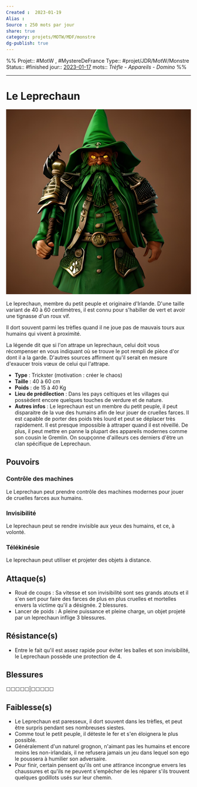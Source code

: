 ```yaml
---
Created :  2023-01-19
Alias :
Source : 250 mots par jour
share: true
category: projets/MOTW/MDF/monstre
dg-publish: true
---
```

%%
Projet:: #MotW , #MystereDeFrance 
Type:: #projet/JDR/MotW/Monstre 
Status:: #finished 
jour::  [2023-01-17](2023-01-17.md) 
mots:: *Trèfle - Appareils - Domino* 
%%
***

# Le Leprechaun 

![18d1b18d-cd6f-4a4e-ac71-d1f85b7ff04f.jpg](../../../../notes/18d1b18d-cd6f-4a4e-ac71-d1f85b7ff04f.jpg)

Le leprechaun, membre du petit peuple et originaire d'Irlande. D'une taille variant de 40 à 60 centimètres, il est connu pour s'habiller de vert et avoir une tignasse d'un roux vif.

Il dort souvent parmi les trèfles quand il ne joue pas de mauvais tours aux humains qui vivent à proximité. 

La légende dit que si l'on attrape un leprechaun, celui doit vous récompenser en vous indiquant où se trouve le pot rempli de pièce d'or dont il a la garde. D'autres sources affirment qu'il serait en mesure d'exaucer trois vœux de celui qui l'attrape.

- **Type** : Trickster (motivation : créer le chaos)
- **Taille** : 40 à 60 cm
- **Poids** : de 15 à 40 Kg
- **Lieu de prédilection** : Dans les pays celtiques et les villages qui possèdent encore quelques touches de verdure et de nature.
- **Autres infos** : Le leprechaun est un membre du petit peuple, il peut disparaitre de la vue des humains afin de leur jouer de cruelles farces. Il est capable de porter des poids très lourd et peut se déplacer très rapidement. Il est presque impossible à attraper quand il est réveillé. De plus, il peut mettre en panne la plupart des appareils modernes comme son cousin le Gremlin. On soupçonne d'ailleurs ces derniers d'être un clan spécifique de Leprechaun.

## Pouvoirs

### Contrôle des machines
Le Leprechaun peut prendre contrôle des machines modernes pour jouer de cruelles farces aux humains.

### Invisibilité 
Le leprechaun peut se rendre invisible aux yeux des humains, et ce, à volonté.

### Télékinésie
Le leprechaun peut utiliser et projeter des objets à distance.

## Attaque(s)

- Roué de coups : Sa vitesse et son invisibilité sont ses grands atouts et il s'en sert pour faire des farces de plus en plus cruelles et mortelles envers la victime qu'il a désignée. 2 blessures.
- Lancer de poids : A pleine puissance et pleine charge, un objet projeté par un leprechaun inflige 3 blessures.

## Résistance(s)

- Entre le fait qu'il est assez rapide pour éviter les balles et son invisibilité, le Leprechaun possède une protection de 4.

## Blessures

☐☐☐☐☐|☐☐☐☐☐

## Faiblesse(s)

- Le Leprechaun est paresseux, il dort souvent dans les trèfles, et peut être surpris pendant ses nombreuses siestes. 
- Comme tout le petit peuple, il déteste le fer et s'en éloignera le plus possible. 
- Généralement d'un naturel grognon, n'aimant pas les humains et encore moins les non-irlandais, il ne refusera jamais un jeu dans lequel son ego le poussera à humilier son adversaire.
- Pour finir, certain pensent qu'ils ont une attirance incongrue envers les chaussures et qu'ils ne peuvent s'empêcher de les réparer s'ils trouvent quelques godillots usés sur leur chemin.
